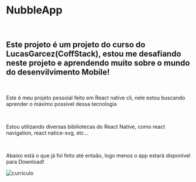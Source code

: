 <h1>NubbleApp</h1>
<br />
<h2>Este projeto é um projeto do curso do LucasGarcez(CoffStack), estou me desafiando neste projeto e aprendendo muito sobre o mundo do desenvilvimento Mobile!</h2>
<br />
<p>Este é meu projeto pessoial feito em React native cli, nele estou buscando aprender o máximo possível dessa tecnologia</p>
<br />
<p>Estou utilizando diversas bibiliotecas do React Native, como react navigation, react natice-svg, etc...</p>
<br />
<p>Abaixo está o que já foi feito até entaão, logo menos o app estará disponível para Download! </p>

![curriculo](https://github.com/Gui089/NubbleApp/assets/109478455/36af4b51-616e-4969-8e2b-a5bbf05f6457)
